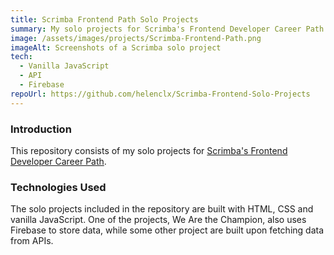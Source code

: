 ```yaml
---
title: Scrimba Frontend Path Solo Projects
summary: My solo projects for Scrimba's Frontend Developer Career Path.
image: /assets/images/projects/Scrimba-Frontend-Path.png
imageAlt: Screenshots of a Scrimba solo project
tech:
  - Vanilla JavaScript
  - API
  - Firebase
repoUrl: https://github.com/helenclx/Scrimba-Frontend-Solo-Projects
---
```


### Introduction

This repository consists of my solo projects for [Scrimba's Frontend Developer Career Path](https://scrimba.com/learn/frontend).

<!-- ### Problem Solved

Lorem ipsum dolor sit amet, consectetur adipiscing elit, sed do eiusmod tempor incididunt ut labore et dolore magna aliqua. Tincidunt tortor aliquam nulla facilisi. Feugiat scelerisque varius morbi enim nunc faucibus a pellentesque sit. Condimentum lacinia quis vel eros donec ac odio tempor orci. -->

### Technologies Used

The solo projects included in the repository are built with HTML, CSS and vanilla JavaScript. One of the projects, We Are the Champion, also uses Firebase to store data, while some other project are built upon fetching data from APIs.

<!-- ### Challenges Faced

Eget mauris pharetra et ultrices. Molestie nunc non blandit massa enim nec. Ut tortor pretium viverra suspendisse potenti nullam ac tortor vitae. Nulla at volutpat diam ut venenatis. Volutpat ac tincidunt vitae semper quis lectus nulla at.

### Lessons Learned

Non blandit massa enim nec. Tempor commodo ullamcorper a lacus vestibulum sed. Et netus et malesuada fames ac turpis egestas integer eget. In ante metus dictum at tempor commodo. Eu scelerisque felis imperdiet proin fermentum leo. -->